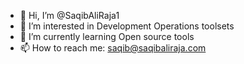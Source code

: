 - 👋 Hi, I’m @SaqibAliRaja1
- 👀 I’m interested in Development Operations toolsets
- 🌱 I’m currently learning Open source tools
- 📫 How to reach me: saqib@saqibaliraja.com

<!---
SaqibAliRaja1/SaqibAliRaja1 is a ✨ special ✨ repository because its `README.md` (this file) appears on your GitHub profile.
You can click the Preview link to take a look at your changes.
--->
